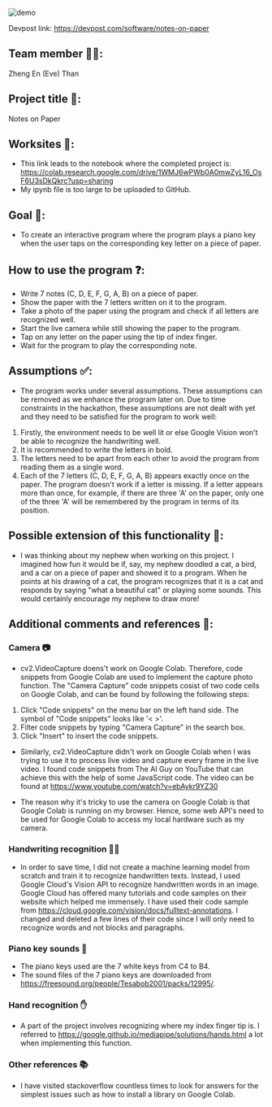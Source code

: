 ![demo](https://user-images.githubusercontent.com/46462603/150085986-a0122580-be7c-4ca5-9367-2bb26f142de3.jpeg)

Devpost link: https://devpost.com/software/notes-on-paper

## Team member 👩‍💻:
Zheng En (Eve) Than

## Project title 📝:
Notes on Paper

## Worksites 🚧:
- This link leads to the notebook where the completed project is: https://colab.research.google.com/drive/1WMJ6wPWb0A0mwZyL16_OsF6U3sDkQkrc?usp=sharing
- My ipynb file is too large to be uploaded to GitHub. 

## Goal 🎯:
- To create an interactive program where the program plays a piano key when the user taps on the corresponding key letter on a piece of paper.

## How to use the program ❓:
- Write 7 notes (C, D, E, F, G, A, B) on a piece of paper.
- Show the paper with the 7 letters written on it to the program.
- Take a photo of the paper using the program and check if all letters are recognized well.
- Start the live camera while still showing the paper to the program.
- Tap on any letter on the paper using the tip of index finger. 
- Wait for the program to play the corresponding note. 

## Assumptions ✅:
- The program works under several assumptions. These assumptions can be removed as we enhance the program later on. Due to time constraints in the hackathon, these assumptions are not dealt with yet and they need to be satisfied for the program to work well:
1. Firstly, the environment needs to be well lit or else Google Vision won't be able to recognize the handwriting well.
2. It is recommended to write the letters in bold.
3. The letters need to be apart from each other to avoid the program from reading them as a single word.
4. Each of the 7 letters (C, D, E, F, G, A, B) appears exactly once on the paper. The program doesn't work if a letter is missing. If a letter appears more than once, for example, if there are three 'A' on the paper, only one of the three 'A' will be remembered by the program in terms of its position.

## Possible extension of this functionality 🚀:
- I was thinking about my nephew when working on this project. I imagined how fun it would be if, say, my nephew doodled a cat, a bird, and a car on a piece of paper and showed it to a program. When he points at his drawing of a cat, the program recognizes that it is a cat and responds by saying "what a beautiful cat" or playing some sounds. This would certainly encourage my nephew to draw more!

## Additional comments and references 💬:
### Camera 📷
- cv2.VideoCapture doens't work on Google Colab. Therefore, code snippets from Google Colab are used to implement the capture photo function. The "Camera Capture" code snippets cosist of two code cells on Google Colab, and can be found by following the following steps:
1. Click "Code snippets" on the menu bar on the left hand side. The symbol of "Code snippets" looks like '< >'.
2. Filter code snippets by typing "Camera Capture" in the search box. 
3. Click "Insert" to insert the code snippets.

- Similarly, cv2.VideoCapture didn't work on Google Colab when I was trying to use it to process live video and capture every frame in the live video. I found code snippets from The AI Guy on YouTube that can achieve this with the help of some JavaScript code. The video can be found at https://www.youtube.com/watch?v=ebAykr9YZ30

- The reason why it's tricky to use the camera on Google Colab is that Google Colab is running on my browser. Hence, some web API's need to be used for Google Colab to access my local hardware such as my camera.

### Handwriting recognition ✍🏻
- In order to save time, I did not create a machine learning model from scratch and train it to recognize handwritten texts. Instead, I used Google Cloud's Vision API to recognize handwritten words in an image. Google Cloud has offered many tutorials and code samples on their website which helped me immensely. I have used their code sample from https://cloud.google.com/vision/docs/fulltext-annotations. I changed and deleted a few lines of their code since I will only need to recognize words and not blocks and paragraphs.

### Piano key sounds 🎹
- The piano keys used are the 7 white keys from C4 to B4.
- The sound files of the 7 piano keys are downloaded from https://freesound.org/people/Tesabob2001/packs/12995/. 

### Hand recognition ✋
- A part of the project involves recognizing where my index finger tip is. I referred to https://google.github.io/mediapipe/solutions/hands.html a lot when implementing this function.

### Other references 📚
- I have visited stackoverflow countless times to look for answers for the simplest issues such as how to install a library on Google Colab.  
